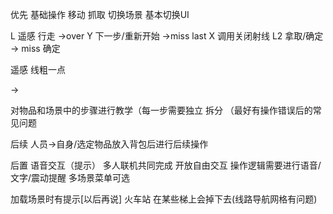 优先
基础操作 移动 抓取 切换场景 基本切换UI

L 遥感 行走         ->over
Y 下一步/重新开始   ->miss last 
X 调用关闭射线
L2 拿取/确定       -> miss 确定

遥感 线粗一点

->

对物品和场景中的步骤进行教学（每一步需要独立 拆分 （最好有操作错误后的常见问题

后续
人员->自身/选定物品放入背包后进行后续操作

后置
语音交互（提示）
多人联机共同完成
开放自由交互
操作逻辑需要进行语音/文字/震动提醒
多场景菜单可选

加载场景时有提示[以后再说]
火车站 在某些梯上会掉下去(线路导航网格有问题)